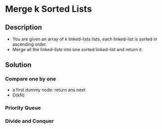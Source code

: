 # Merge k Sorted Lists

## Description

* You are given an array of k linked-lists lists, each linked-list is sorted in ascending order.
* Merge all the linked-lists into one sorted linked-list and return it.

## Solution

### Compare one by one

* a first dummy node: return ans.next
* O(kN)

### Priority Queue

### Divide and Conquer
